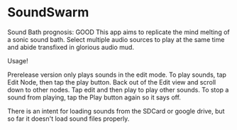 # SoundSwarm
Sound Bath prognosis: GOOD
This app aims to replicate the mind melting of a sonic sound bath.
Select multiple audio sources to play at the same time and abide transfixed in glorious audio mud.

Usage!

Prerelease version only plays sounds in the edit mode. To play sounds, tap Edit Node, then tap the play button. Back out of the Edit view and scroll down to other nodes. Tap edit and then play to play other sounds. To stop a sound from playing, tap the Play button again so it says off.

There is an intent for loading sounds from the SDCard or google drive, but so far it doesn't load sound files properly.
